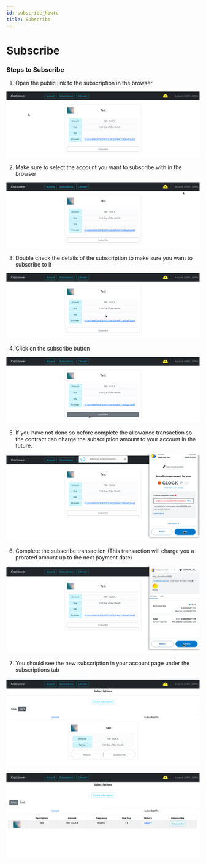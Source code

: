 ```yaml
---
id: subscribe_howto
title: Subscribe
---
```


# Subscribe

### Steps to Subscribe

1. Open the public link to the subscription in the browser

![Subscribe 1](../../../assets/subscribe_1.png)

2. Make sure to select the account you want to subscribe with in the browser

![Subscribe 2](../../../assets/subscribe_2.png)

3. Double check the details of the subscription to make sure you want to subscribe to it

![Subscribe 3](../../../assets/subscribe_3.png)

4. Click on the subscribe button 

![Subscribe 4](../../../assets/subscribe_4.png)

5. If you have not done so before complete the allowance transaction so the contract can charge the subscription amount to your account in the future. 

![Subscribe 5](../../../assets/subscribe_5.png)

6. Complete the subscribe transaction (This transaction will charge you a prorated amount up to the next payment date)

![Subscribe 6](../../../assets/subscribe_6.png)

7. You should see the new subscription in your account page under the subscriptions tab

![Subsribe 7](../../../assets/subscribe_7.png)

![Subscribe 8](../../../assets/subscribe_8.png)

